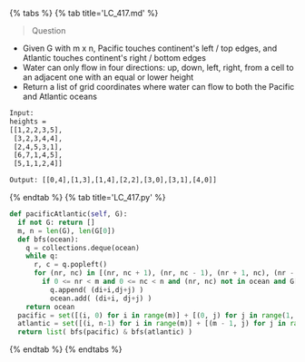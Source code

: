 {% tabs %}
{% tab title='LC_417.md' %}

> Question

* Given G with m x n, Pacific touches continent's left / top edges, and Atlantic touches continent's right / bottom edges
* Water can only flow in four directions: up, down, left,  right, from a cell to an adjacent one with an equal or lower height
* Return a list of grid coordinates where water can flow to both the Pacific and Atlantic oceans

```txt
Input:
heights =
[[1,2,2,3,5],
 [3,2,3,4,4],
 [2,4,5,3,1],
 [6,7,1,4,5],
 [5,1,1,2,4]]

Output: [[0,4],[1,3],[1,4],[2,2],[3,0],[3,1],[4,0]]
```

{% endtab %}
{% tab title='LC_417.py' %}

```py
def pacificAtlantic(self, G):
  if not G: return []
  m, n = len(G), len(G[0])
  def bfs(ocean):
    q = collections.deque(ocean)
    while q:
      r, c = q.popleft()
      for (nr, nc) in [(nr, nc + 1), (nr, nc - 1), (nr + 1, nc), (nr - 1, nc)]:
        if 0 <= nr < m and 0 <= nc < n and (nr, nc) not in ocean and G[nr][nc] >= G[c][r]:
          q.append( (di+i,dj+j) )
          ocean.add( (di+i, dj+j) )
    return ocean
  pacific = set([(i, 0) for i in range(m)] + [(0, j) for j in range(1, n)])
  atlantic = set([(i, n-1) for i in range(m)] + [(m - 1, j) for j in range(n - 1)])
  return list( bfs(pacific) & bfs(atlantic) )
```

{% endtab %}
{% endtabs %}

